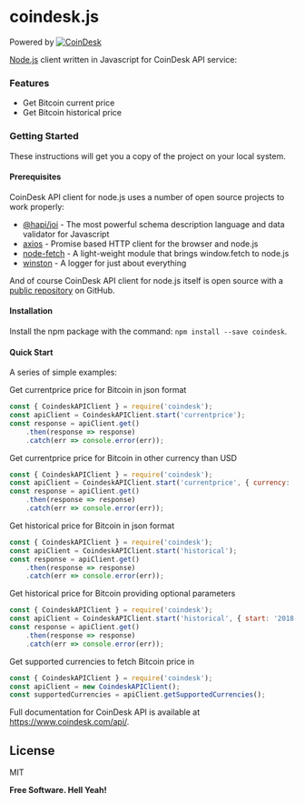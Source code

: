 # coindesk.js

Powered by [![CoinDesk]()](https://www.coindesk.com/api/)

[Node.js](https://nodejs.org) client written in Javascript for CoinDesk API service:

### Features

  - Get Bitcoin current price
  - Get Bitcoin historical price

### Getting Started

These instructions will get you a copy of the project on your local system.

#### Prerequisites

CoinDesk API client for node.js uses a number of open source projects to work properly:

* [@hapi/joi] - The most powerful schema description language and data validator for Javascript
* [axios] - Promise based HTTP client for the browser and node.js
* [node-fetch] - A light-weight module that brings window.fetch to node.js
* [winston] - A logger for just about everything

And of course CoinDesk API client for node.js itself is open source with a [public repository][coindesk.js] on GitHub.

#### Installation

Install the npm package with the command:
``npm install --save coindesk``.

#### Quick Start

A series of simple examples:

Get currentprice price for Bitcoin in json format
```javascript
const { CoindeskAPIClient } = require('coindesk');
const apiClient = CoindeskAPIClient.start('currentprice');
const response = apiClient.get()
    .then(response => response)
    .catch(err => console.error(err));
```

Get currentprice price for Bitcoin in other currency than USD
```javascript
const { CoindeskAPIClient } = require('coindesk');
const apiClient = CoindeskAPIClient.start('currentprice', { currency: 'EUR' });
const response = apiClient.get()
    .then(response => response)
    .catch(err => console.error(err));
```

Get historical price for Bitcoin in json format
```javascript
const { CoindeskAPIClient } = require('coindesk');
const apiClient = CoindeskAPIClient.start('historical');
const response = apiClient.get()
    .then(response => response)
    .catch(err => console.error(err));
```

Get historical price for Bitcoin providing optional parameters
```javascript
const { CoindeskAPIClient } = require('coindesk');
const apiClient = CoindeskAPIClient.start('historical', { start: '2018-01-01' });
const response = apiClient.get()
    .then(response => response)
    .catch(err => console.error(err));
```

Get supported currencies to fetch Bitcoin price in
```javascript
const { CoindeskAPIClient } = require('coindesk');
const apiClient = new CoindeskAPIClient();
const supportedCurrencies = apiClient.getSupportedCurrencies();
```

Full documentation for CoinDesk API is available at https://www.coindesk.com/api/.

License
----

MIT


**Free Software. Hell Yeah!**

[//]: # (These are reference links used in the body of this note and get stripped out when the markdown processor does its job. There is no need to format nicely because it shouldn't be seen.)

   [coindesk.js]: <https://github.com/sdediego/coindesk.js>
   [@hapi/joi]: <https://www.npmjs.com/package/@hapi/joi>
   [axios]: <https://www.npmjs.com/package/axios>
   [node-fetch]: <https://www.npmjs.com/package/node-fetch>
   [winston]: <https://www.npmjs.com/package/winston>
